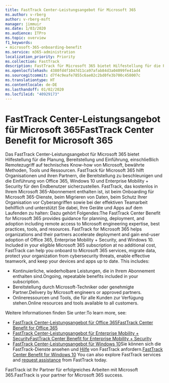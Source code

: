 ```yaml
---
title: FastTrack Center-Leistungsangebot für Microsoft 365
ms.author: v-rberg
author: v-rberg-msft
manager: jimmuir
ms.date: 1/03/2020
ms.audience: ITPro
ms.topic: overview
f1_keywords:
- microsoft-365-onboarding-benefit
ms.service: m365-administration
localization_priority: Priority
ms.collection: FastTrack
description: FastTrack für Microsoft 365 bietet Hilfestellung für die Planung, Bereitstellung und Einführung, einschließlich Remotezugriff auf technisches Know-how von Microsoft, bewährte Methoden, Tools und Ressourcen. FastTrack für Microsoft 365 hilft Organisationen und ihren Partnern, die Bereitstellung zu beschleunigen und die Einführung von Office 365, Windows 10 und Enterprise Mobility + Security für den Endbenutzer sicherzustellen.
ms.openlocfilehash: 4380fd4f1047d11ca97afab84d3a04099fe41ad4
ms.sourcegitcommit: d7f4c9eafe7855c6ae02c2bd0fe3b700c458007c
ms.translationtype: HT
ms.contentlocale: de-DE
ms.lasthandoff: 01/02/2020
ms.locfileid: "40929173"
---
```

# <a name="fasttrack-center-benefit-for-microsoft-365"></a><span data-ttu-id="e8570-104">FastTrack Center-Leistungsangebot für Microsoft 365</span><span class="sxs-lookup"><span data-stu-id="e8570-104">FastTrack Center Benefit for Microsoft 365</span></span>

<span data-ttu-id="e8570-p102">Das FastTrack Center-Leistungsangebot für Microsoft 365 bietet Hilfestellung für die Planung, Bereitstellung und Einführung, einschließlich Remotezugriff auf technisches Know-how von Microsoft, bewährte Methoden, Tools und Ressourcen. FastTrack für Microsoft 365 hilft Organisationen und ihren Partnern, die Bereitstellung zu beschleunigen und die Einführung von Office 365, Windows 10 und Enterprise Mobility + Security für den Endbenutzer sicherzustellen. FastTrack, das kostenlos in Ihrem Microsoft 365-Abonnement enthalten ist, ist beim Onboarding für Microsoft 365-Dienste, beim Migrieren von Daten, beim Schutz Ihrer Organisation vor Cyberangriffen sowie bei der effektiven Teamarbeit behilflich und unterstützt Sie dabei, Ihre Geräte und Apps auf dem Laufenden zu halten: Dazu gehört Folgendes:</span><span class="sxs-lookup"><span data-stu-id="e8570-p102">The FastTrack Center Benefit for Microsoft 365 provides guidance for planning, deployment, and adoption including remote access to Microsoft engineering expertise, best practices, tools, and resources. FastTrack for Microsoft 365 helps organizations and their partners accelerate deployment and gain end-user adoption of Office 365, Enterprise Mobility + Security, and Windows 10. Included in your eligible Microsoft 365 subscription at no additional cost, FastTrack can help you onboard to Microsoft 365 services, migrate data, protect your organization from cybersecurity threats, enable effective teamwork, and keep your devices and apps up to date. This includes:</span></span>

- <span data-ttu-id="e8570-109">Kontinuierliche, wiederholbare Leistungen, die in Ihrem Abonnement enthalten sind.</span><span class="sxs-lookup"><span data-stu-id="e8570-109">Ongoing, repeatable benefits included in your subscription.</span></span>
- <span data-ttu-id="e8570-110">Bereitstellung durch Microsoft-Techniker oder genehmigte Partner.</span><span class="sxs-lookup"><span data-stu-id="e8570-110">Delivery by Microsoft engineers or approved partners.</span></span>
- <span data-ttu-id="e8570-111">Onlineressourcen und Tools, die für alle Kunden zur Verfügung stehen.</span><span class="sxs-lookup"><span data-stu-id="e8570-111">Online resources and tools available to all customers.</span></span>
  
<span data-ttu-id="e8570-112">Weitere Informationen finden Sie unter:</span><span class="sxs-lookup"><span data-stu-id="e8570-112">To learn more, see:</span></span>

- [<span data-ttu-id="e8570-113">FastTrack Center-Leistungsangebot für Office 365</span><span class="sxs-lookup"><span data-stu-id="e8570-113">FastTrack Center Benefit for Office 365</span></span>](O365-fasttrack-benefit-for-office-365.md) 
- [<span data-ttu-id="e8570-114">FastTrack Center-Leistungsangebot für Enterprise Mobility + Security</span><span class="sxs-lookup"><span data-stu-id="e8570-114">FastTrack Center Benefit for Enterprise Mobility + Security</span></span>](EMS-fasttrack-benefit-for-EMS.md)
- <span data-ttu-id="e8570-115">[FastTrack Center-Leistungsangebot für Windows 10](Win-10-fasttrack-benefit-for-Windows-10.md)Sie können sich die FastTrack-Dienste ansehen und [Hilfe](https://go.microsoft.com/fwlink/p/?LinkId=2003903) von FastTrack anfordern.</span><span class="sxs-lookup"><span data-stu-id="e8570-115">[FastTrack Center Benefit for Windows 10](Win-10-fasttrack-benefit-for-Windows-10.md) You can also explore FastTrack services and [request assistance](https://go.microsoft.com/fwlink/p/?LinkId=2003903) from FastTrack today.</span></span>

<span data-ttu-id="e8570-116">FastTrack ist Ihr Partner für erfolgreiches Arbeiten mit Microsoft 365.</span><span class="sxs-lookup"><span data-stu-id="e8570-116">FastTrack is your partner for Microsoft 365 success.</span></span>
  
  

 